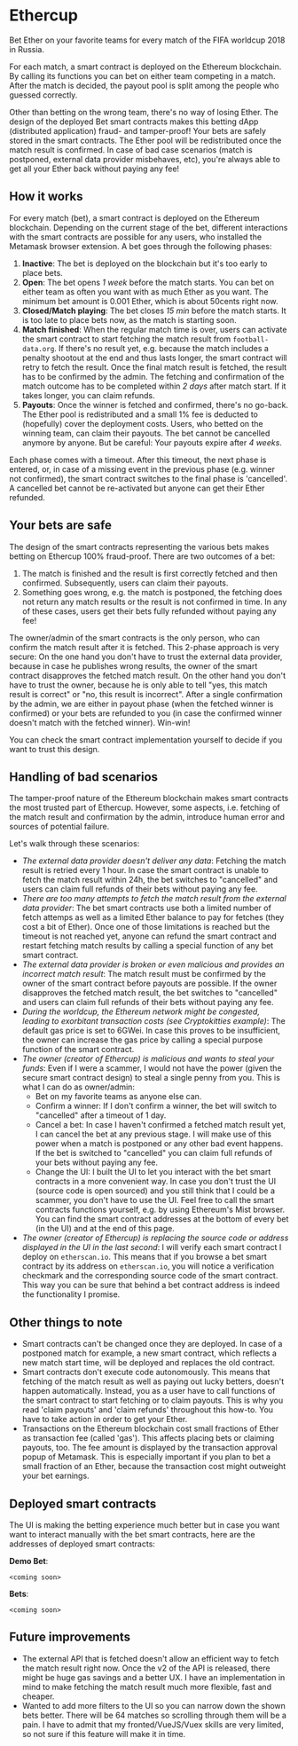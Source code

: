 Ethercup
========

Bet Ether on your favorite teams for every match of the FIFA worldcup 2018 in Russia.

For each match, a smart contract is deployed on the Ethereum blockchain. By calling its functions you can bet on either team competing in a match. After the match is decided, the payout pool is split among the people who guessed correctly.

Other than betting on the wrong team, there's no way of losing Ether. The design of the deployed Bet smart contracts makes this betting dApp (distributed application) fraud- and tamper-proof! Your bets are safely stored in the smart contracts. The Ether pool will be redistributed once the match result is confirmed. In case of bad case scenarios (match is postponed, external data provider misbehaves, etc), you're always able to get all your Ether back without paying any fee! 

How it works
------------

For every match (bet), a smart contract is deployed on the Ethereum blockchain. Depending on the current stage of the bet, different interactions with the smart contracts are possible for any users, who installed the Metamask browser extension. A bet goes through the following phases:

1. **Inactive**: The bet is deployed on the blockchain but it's too early to place bets.
2. **Open**: The bet opens *1 week* before the match starts. You can bet on either team as often you want with as much Ether as you want. The minimum bet amount is 0.001 Ether, which is about 50cents right now.
3. **Closed/Match playing**: The bet closes *15 min* before the match starts. It is too late to place bets now, as the match is starting soon.
4. **Match finished**: When the regular match time is over, users can activate the smart contract to start fetching the match result from `football-data.org`. If there's no result yet, e.g. because the match includes a penalty shootout at the end and thus lasts longer, the smart contract will retry to fetch the result. Once the final match result is fetched, the result has to be confirmed by the admin. The fetching and confirmation of the match outcome has to be completed within *2 days* after match start. If it takes longer, you can claim refunds.
5. **Payouts**: Once the winner is fetched and confirmed, there's no go-back. The Ether pool is redistributed and a small 1% fee is deducted to (hopefully) cover the deployment costs. Users, who betted on the winning team, can claim their payouts. The bet cannot be cancelled anymore by anyone. But be careful: Your payouts expire after *4 weeks*.

Each phase comes with a timeout. After this timeout, the next phase is entered, or, in case of a missing event in the previous phase (e.g. winner not confirmed), the smart contract switches to the final phase is 'cancelled'. A cancelled bet cannot be re-activated but anyone can get their Ether refunded.

Your bets are safe
------------------
The design of the smart contracts representing the various bets makes betting on Ethercup 100% fraud-proof. There are two outcomes of a bet:

1. The match is finished and the result is first correctly fetched and then confirmed. Subsequently, users can claim their payouts.
2. Something goes wrong, e.g. the match is postponed, the fetching does not return any match results or the result is not confirmed in time. In any of these cases, users get their bets fully refunded without paying any fee!

The owner/admin of the smart contracts is the only person, who can confirm the match result after it is fetched. This 2-phase approach is very secure: On the one hand you don't have to trust the external data provider, because in case he publishes wrong results, the owner of the smart contract disapproves the fetched match result. On the other hand you don't have to trust the owner, because he is only able to tell "yes, this match result is correct" or "no, this result is incorrect". After a single confirmation by the admin, we are either in payout phase (when the fetched winner is confirmed) or your bets are refunded to you (in case the confirmed winner doesn't match with the fetched winner). Win-win!

You can check the smart contract implementation yourself to decide if you want to trust this design.

Handling of bad scenarios
-------------------------
The tamper-proof nature of the Ethereum blockchain makes smart contracts the most trusted part of Ethercup. However, some aspects, i.e. fetching of the match result and confirmation by the admin, introduce human error and sources of potential failure.

Let's walk through these scenarios:
* *The external data provider doesn't deliver any data*:
	Fetching the match result is retried every 1 hour. In case the smart contract is unable to fetch the match result within 24h, the bet switches to "cancelled" and users can claim full refunds of their bets without paying any fee.
* *There are too many attempts to fetch the match result from the external data provider*: The bet smart contracts use both a limited number of fetch attemps as well as a limited Ether balance to pay for fetches (they cost a bit of Ether). Once one of those limitations is reached but the timeout is not reached yet, anyone can refund the smart contract and restart fetching match results by calling a special function of any bet smart contract.
* *The external data provider is broken or even malicious and provides an incorrect match result*:
	The match result must be confirmed by the owner of the smart contract before payouts are possible. If the owner disapproves the fetched match result, the bet switches to "cancelled" and users can claim full refunds of their bets without paying any fee.
* *During the worldcup, the Ethereum network might be congested, leading to exorbitant transaction costs (see Cryptokitties example)*: The default gas price is set to 6GWei. In case this proves to be insufficient, the owner can increase the gas price by calling a special purpose function of the smart contract.
* *The owner (creator of Ethercup) is malicious and wants to steal your funds*: Even if I were a scammer, I would not have the power (given the secure smart contract design) to steal a single penny from you. This is what I can do as owner/admin:
	* Bet on my favorite teams as anyone else can.
    * Confirm a winner: If I don't confirm a winner, the bet will switch to "cancelled" after a timeout of 1 day.
    * Cancel a bet: In case I haven't confirmed a fetched match result yet, I can cancel the bet at any previous stage. I will make use of this power when a match is postponed or any other bad event happens. If the bet is switched to "cancelled" you can claim full refunds of your bets without paying any fee.
    * Change the UI: I built the UI to let you interact with the bet smart contracts in a more convenient way. In case you don't trust the UI (source code is open sourced) and you still think that I could be a scammer, you don't have to use the UI. Feel free to call the smart contracts functions yourself, e.g. by using Ethereum's Mist browser. You can find the smart contract addresses at the bottom of every bet (in the UI) and at the end of this page.
 * *The owner (creator of Ethercup) is replacing the source code or address displayed in the UI in the last second*: I will verify each smart contract I deploy on `etherscan.io`. This means that if you browse a bet smart contract by its address on `etherscan.io`, you will notice a verification checkmark and the corresponding source code of the smart contract. This way you can be sure that behind a bet contract address is indeed the functionality I promise.

Other things to note
--------------------
* Smart contracts can't be changed once they are deployed. In case of a postponed match for example, a new smart contract, which reflects a new match start time, will be deployed and replaces the old contract.
* Smart contracts don't execute code autonomously. This means that fetching of the match result as well as paying out lucky betters, doesn't happen automatically. Instead, you as a user have to call functions of the smart contract to start fetching or to claim payouts. This is why you read 'claim payouts' and 'claim refunds' throughout this how-to. You have to take action in order to get your Ether.
* Transactions on the Ethereum blockchain cost small fractions of Ether as transaction fee (called 'gas'). This affects placing bets or claiming payouts, too. The fee amount is displayed by the transaction approval popup of Metamask. This is especially important if you plan to bet a small fraction of an Ether, because the transaction cost might outweight your bet earnings. 

Deployed smart contracts
------------------------
The UI is making the betting experience much better but in case you want want to interact manually with the bet smart contracts, here are the addresses of deployed smart contracts:

**Demo Bet**:

`<coming soon>`

**Bets**:

`<coming soon>`

Future improvements
-------------------
* The external API that is fetched doesn't allow an efficient way to fetch the match result right now. Once the v2 of the API is released, there might be huge gas savings and a better UX. I have an implementation in mind to make fetching the match result much more flexible, fast and cheaper.
* Wanted to add more filters to the UI so you can narrow down the shown bets better. There will be 64 matches so scrolling through them will be a pain. I have to admit that my fronted/VueJS/Vuex skills are very limited, so not sure if this feature will make it in time.
